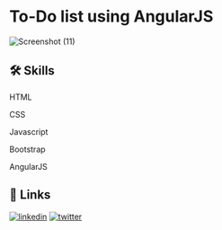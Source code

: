

# To-Do list using AngularJS

![Screenshot (11)](https://github.com/IshwariK117/To-Do-List-Using-AngularJS/assets/99877551/97f39da9-9536-4e21-bd7b-2fa84e9379bc)


## 🛠 Skills


HTML

CSS

Javascript

Bootstrap

AngularJS


## 🔗 Links

[![linkedin](https://img.shields.io/badge/linkedin-0A66C2?style=for-the-badge&logo=linkedin&logoColor=white)](https://www.linkedin.com/)
[![twitter](https://img.shields.io/badge/twitter-1DA1F2?style=for-the-badge&logo=twitter&logoColor=white)](https://twitter.com/)


